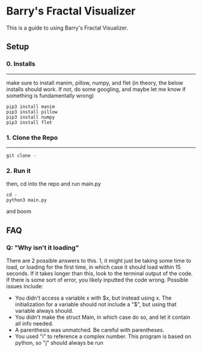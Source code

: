 # Barry's Fractal Visualizer

This is a guide to using Barry's Fractal Visualizer.


## Setup

### 0. Installs
---
make sure to install manim, pillow, numpy, and flet
(in theory, the below installs should work. If not, do some googling, and maybe let me know if something is fundamentally wrong)

```
pip3 install manim
pip3 install pillow
pip3 install numpy
pip3 install flet
```
### 1. Clone the Repo
---
```
git clone -
```
### 2. Run it

then, cd into the repo and run main.py
```
cd -
python3 main.py
```
and boom

## FAQ
### Q: "Why isn't it loading"
There are 2 possible answers to this. 1, it might just be taking some time to load, or loading for the first time, in which case it should load within 15 seconds. If it takes longer than this, look to the terminal output of the code. If there is some sort of error, you likely inputted the code wrong. Possible issues include:
- You didn't access a variable x with \$x, but instead using x. The initialization for a variable should not include a "\$", but using that variable always should. 
- You didn't make the struct Main, in which case do so, and let it contain all info needed.
- A parenthesis was unmatched. Be careful with parentheses.
- You used "i" to reference a complex number. This program is based on python, so "j" should always be run 